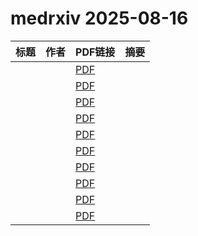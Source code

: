# medrxiv 2025-08-16

| 标题 | 作者 | PDF链接 |  摘要 |
|------|------|--------|------|
|  |  | [PDF](https://doi.org/10.1101/2025.04.10.25322797) |  |
|  |  | [PDF](https://doi.org/10.1101/2025.08.11.25333409) |  |
|  |  | [PDF](https://doi.org/10.1101/2024.05.17.24307536) |  |
|  |  | [PDF](https://doi.org/10.1101/2025.08.10.25333113) |  |
|  |  | [PDF](https://doi.org/10.1101/2025.08.07.25333195) |  |
|  |  | [PDF](https://doi.org/10.1101/2025.07.22.25331905) |  |
|  |  | [PDF](https://doi.org/10.1101/2025.08.12.25333535) |  |
|  |  | [PDF](https://doi.org/10.1101/2025.08.13.25333589) |  |
|  |  | [PDF](https://doi.org/10.1101/2025.08.13.25333558) |  |
|  |  | [PDF](https://doi.org/10.1101/2025.08.13.25333609) |  |
